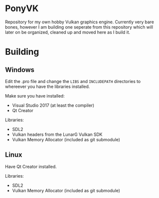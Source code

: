 # PonyVK
Repository for my own hobby Vulkan graphics engine. Currently very bare bones, however I am building one seperate from this repository which will later on be organized, cleaned up and moved here as I build it.

# Building

## Windows

Edit the .pro file and change the ```LIBS``` and ```INCLUDEPATH``` directories to whereever you have the libraries installed.

Make sure you have installed:
* Visual Studio 2017 (at least the compiler)
* Qt Creator

Libraries:
* SDL2
* Vulkan headers from the LunarG Vulkan SDK
* Vulkan Memory Allocator (included as git submodule)

## Linux

Have Qt Creator installed.

Libraries:
* SDL2
* Vulkan Memory Allocator (included as git submodule)